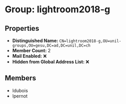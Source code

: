 # Group: lightroom2018-g

## Properties

- **Distinguished Name:** `CN=lightroom2018-g,OU=unil-groups,OU=gesu,DC=ad,DC=unil,DC=ch`
- **Member Count:** 2
- **Mail Enabled:** ❌
- **Hidden from Global Address List:** ❌

## Members

- ldubois
- lpernot
